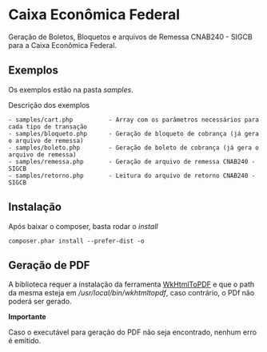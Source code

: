 Caixa Econômica Federal
=======================

Geração de Boletos, Bloquetos e arquivos de Remessa CNAB240 - SIGCB para a Caixa Econômica Federal.
    
## Exemplos
Os exemplos estão na pasta *samples*.

Descrição dos exemplos

    - samples/cart.php          - Array com os parâmetros necessários para cada tipo de transação
    - samples/bloqueto.php      - Geração de bloqueto de cobrança (já gera o arquivo de remessa)
    - samples/boleto.php        - Geração de boleto de cobrança (já gera o arquivo de remessa)
    - samples/remessa.php       - Geração de arquivo de remessa CNAB240 - SIGCB
    - samples/retorno.php       - Leitura do arquivo de retorno CNAB240 - SIGCB

## Instalação
Após baixar o composer, basta rodar o *install*

```
composer.phar install --prefer-dist -o
```

## Geração de PDF
A biblioteca requer a instalação da ferramenta [WkHtmlToPDF](http://wkhtmltopdf.org/) e que o path da mesma esteja 
em */usr/local/bin/wkhtmltopdf*, caso contrário, o PDf não poderá ser gerado.

**Importante**

Caso o executável para geração do PDF não seja encontrado, nenhum erro é emitido.
